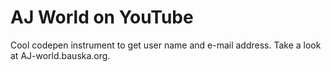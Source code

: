 # AJ World on YouTube
Cool codepen instrument to get user name and e-mail address. Take a look at AJ-world.bauska.org.
